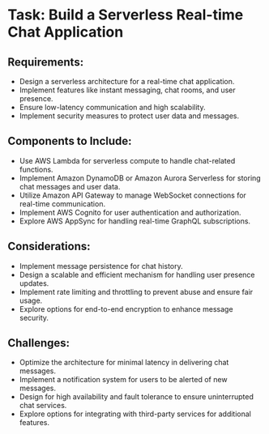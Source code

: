 # Task: Build a Serverless Real-time Chat Application

## Requirements:

- Design a serverless architecture for a real-time chat application.
- Implement features like instant messaging, chat rooms, and user presence.
- Ensure low-latency communication and high scalability.
- Implement security measures to protect user data and messages.

## Components to Include:

- Use AWS Lambda for serverless compute to handle chat-related functions.
- Implement Amazon DynamoDB or Amazon Aurora Serverless for storing chat messages and user data.
- Utilize Amazon API Gateway to manage WebSocket connections for real-time communication.
- Implement AWS Cognito for user authentication and authorization.
- Explore AWS AppSync for handling real-time GraphQL subscriptions.

## Considerations:

- Implement message persistence for chat history.
- Design a scalable and efficient mechanism for handling user presence updates.
- Implement rate limiting and throttling to prevent abuse and ensure fair usage.
- Explore options for end-to-end encryption to enhance message security.

## Challenges:

- Optimize the architecture for minimal latency in delivering chat messages.
- Implement a notification system for users to be alerted of new messages.
- Design for high availability and fault tolerance to ensure uninterrupted chat services.
- Explore options for integrating with third-party services for additional features.